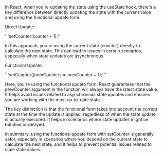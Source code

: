 In React, when you're updating the state using the useState hook, there's a key difference between directly updating the state with the current value and using the functional update form.

Direct Update:

'''setCounter(counter + 1);'''

In this approach, you're using the current state (counter) directly to calculate the next state. This can lead to issues in certain scenarios, especially when state updates are asynchronous.

Functional Update:

'''setCounter((prevCounter) => prevCounter + 1);'''

Here, you're using the functional update form. React guarantees that the prevCounter argument in the function will always have the latest state value. It helps avoid issues related to asynchronous state updates and ensures you are working with the most up-to-date state.

The key distinction is that the functional form takes into account the current state at the time the update is applied, regardless of when the state update is actually executed. It helps in scenarios where state updates might be batched or delayed.

In summary, using the functional update form with setCounter is generally safer, especially in scenarios where you depend on the current state to calculate the next state, and it helps to prevent potential issues related to stale state values.
